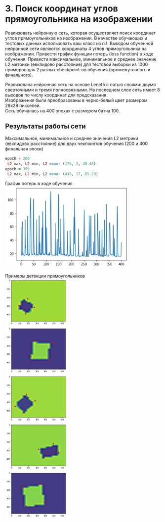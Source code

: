 # 3. Поиск координат углов прямоугольника на изображении
Реализовать нейронную сеть, которая осуществляет поиск координат углов прямоугольников на изображении. В качестве обучающих и тестовых данных использовать ваш класс из п.1. Выходом обученной нейронной сети являются координаты 4 углов прямоугольника на изображении. Привести график функции потерь (loss function) в ходе обучения. Привести максимальное, минимальное и среднее значение L2 метрики (евклидово расстояние) для тестовой выборки из 1000 примеров для 2 разных checkpoint-ов обучения (промежуточного и финального).  

Реализована нейронная сеть на основе Lenet5 с пятью слоями: двумя сверточными и тремя полносвязными. На последнем слое сеть имеет 8 выходов по числу координат для предсказания.  
Изображения были преобразованы в черно-белый цвет размером 28х28 пикселей.  
Сеть обучалась на 400 эпохах с размером батча 100.  

## Результаты работы сети
Максимальное, минимальное и среднее значения L2 метрики (евклидово расстояние) для двух чекпоинтов обучения (200 и 400 финальная эпохи)  
```ruby
epoch = 200 
 L2 max, L2 min, L2 mean: (176, 3, 40.48)
epoch = 399 
 L2 max, L2 min, L2 mean: (416, 17, 85.29)
```

График потерь в ходе обучения   
<img src="loss.png" width="400"/>  

Примеры детекции прямоугольников  
<img src="test-01.png" width="200"/>  
<img src="test02.png" width="200"/>  
<img src="test03.png" width="200"/>  
<img src="test04.png" width="200"/>  
<img src="test05.png" width="200"/>  
